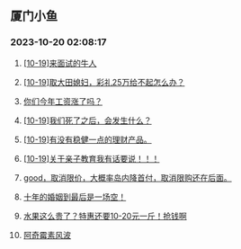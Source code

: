 ## 厦门小鱼 
### 2023-10-20 02:08:17

1. [[10-19]来面试的牛人](http://bbs.xmfish.com/read-htm-tid-18091415.html)

2. [[10-19]取大田媳妇，彩礼25万给不起怎么办？](http://bbs.xmfish.com/read-htm-tid-18091526.html)

3. [你们今年工资涨了吗？](http://bbs.xmfish.com/read-htm-tid-18091460.html)

4. [[10-19]我们死了之后，会发生什么？](http://bbs.xmfish.com/read-htm-tid-18091431.html)

5. [[10-19]有没有稳健一点的理财产品。](http://bbs.xmfish.com/read-htm-tid-18091538.html)

6. [[10-19]关于亲子教育我有话要说！！！](http://bbs.xmfish.com/read-htm-tid-18091574.html)

7. [good，取消限价，大概率岛内降首付，取消限购还在后面。](http://bbs.xmfish.com/read-htm-tid-18091610.html)

8. [十年的婚姻到最后是一场空！](http://bbs.xmfish.com/read-htm-tid-18091694.html)

9. [水果这么贵了？特惠还要10-20元一斤！抢钱啊](http://bbs.xmfish.com/read-htm-tid-18091593.html)

10. [阿奇霉素风波](http://bbs.xmfish.com/read-htm-tid-18091356.html)


